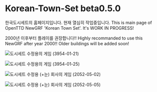 # Korean-Town-Set beta0.5.0

한국도시세트의 홈페이지입니다. 현재 열심히 작업중입니다. 
This is main page of OpenTTD NewGRF 'Korean Town Set'. It's WORK IN PROGRESS!

2000년 이후부터 플레이를 권장합니다!!
Highly recommanded to use this NewGRF after year 2000!! Older buildings will be added soon!

![도시세트 수정용의 게임 (3954-01-21)](https://github.com/SerpensNebula/Korean-Town-Set/assets/75788864/79c3780d-f9d8-4e98-b066-b619f723561e)

![도시세트 수정용의 게임 (3954-01-25)](https://github.com/SerpensNebula/Korean-Town-Set/assets/75788864/00bbcdf9-918a-4ed9-b11d-1676f9cf372e)

![도시세트 수정용 (+눈) 회사의 게임 (2052-05-02)](https://github.com/SerpensNebula/Korean-Town-Set/assets/75788864/778cf5cf-9148-4ebf-8da4-db12913e12da)

![도시세트 수정용 (+눈) 회사의 게임 (2052-05-05)](https://github.com/SerpensNebula/Korean-Town-Set/assets/75788864/78ffec44-be1f-4917-ace1-ed72bb6e7a4f)
